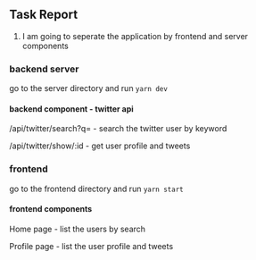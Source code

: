 ## Task Report

1. I am going to seperate the application by frontend and server components

### backend server

go to the server directory and run `yarn dev`

#### backend component - twitter api

/api/twitter/search?q= - search the twitter user by keyword

/api/twitter/show/:id - get user profile and tweets

### frontend

go to the frontend directory and run `yarn start`

#### frontend components

Home page - list the users by search

Profile page - list the user profile and tweets